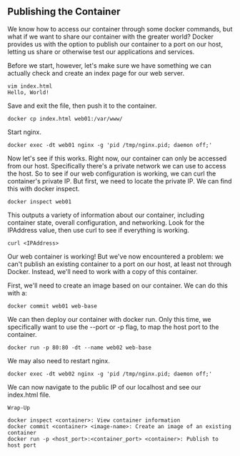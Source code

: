 ## Publishing the Container
We know how to access our container through some docker commands, but what if we want to share our container with the greater world? Docker provides us with the option to publish our container to a port on our host, letting us share or otherwise test our applications and services.

Before we start, however, let's make sure we have something we can actually check and create an index page for our web server.
```
vim index.html
Hello, World!
```
Save and exit the file, then push it to the container.
```
docker cp index.html web01:/var/www/
```

Start nginx.
```
docker exec -dt web01 nginx -g 'pid /tmp/nginx.pid; daemon off;'
```
Now let's see if this works. Right now, our container can only be accessed from our host. Specifically there's a private network we can use to access the host. So to see if our web configuration is working, we can curl the container's private IP. But first, we need to locate the private IP. We can find this with docker inspect.

```
docker inspect web01
```
This outputs a variety of information about our container, including container state, overall configuration, and networking. Look for the IPAddress value, then use curl to see if everything is working.

```
curl <IPAddress>
```
Our web container is working! But we've now encountered a problem: we can't publish an existing container to a port on our host, at least not through Docker. Instead, we'll need to work with a copy of this container.

First, we'll need to create an image based on our container. We can do this with a:

```
docker commit web01 web-base
```
We can then deploy our container with docker run. Only this time, we specifically want to use the --port or -p flag, to map the host port to the container.

```
docker run -p 80:80 -dt --name web02 web-base
```

We may also need to restart nginx.
```
docker exec -dt web02 nginx -g 'pid /tmp/nginx.pid; daemon off;'
```
We can now navigate to the public IP of our localhost and see our index.html file.

`Wrap-Up`
```
docker inspect <container>: View container information
docker commit <container> <image-name>: Create an image of an existing container
docker run -p <host_port>:<container_port> <container>: Publish to host port
```

